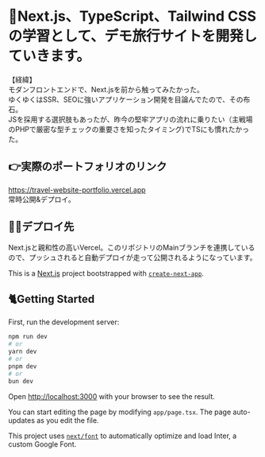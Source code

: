 # 📝Next.js、TypeScript、Tailwind CSS の学習として、デモ旅行サイトを開発していきます。
【経緯】  
モダンフロントエンドで、Next.jsを前から触ってみたかった。  
ゆくゆくはSSR、SEOに強いアプリケーション開発を目論んでたので、その布石。  
JSを採用する選択肢もあったが、昨今の堅牢アプリの流れに乗りたい（主戦場のPHPで厳密な型チェックの重要さを知ったタイミング)でTSにも慣れたかった。

## 👉実際のポートフォリオのリンク
https://travel-website-portfolio.vercel.app  
常時公開&デプロイ。
## 🧑‍💻デプロイ先
Next.jsと親和性の高いVercel。このリポジトリのMainブランチを連携しているので、プッシュされると自動デプロイが走って公開されるようになっています。

This is a [Next.js](https://nextjs.org/) project bootstrapped with [`create-next-app`](https://github.com/vercel/next.js/tree/canary/packages/create-next-app).

## 🐈Getting Started

First, run the development server:

```bash
npm run dev
# or
yarn dev
# or
pnpm dev
# or
bun dev
```

Open [http://localhost:3000](http://localhost:3000) with your browser to see the result.

You can start editing the page by modifying `app/page.tsx`. The page auto-updates as you edit the file.

This project uses [`next/font`](https://nextjs.org/docs/basic-features/font-optimization) to automatically optimize and load Inter, a custom Google Font.
